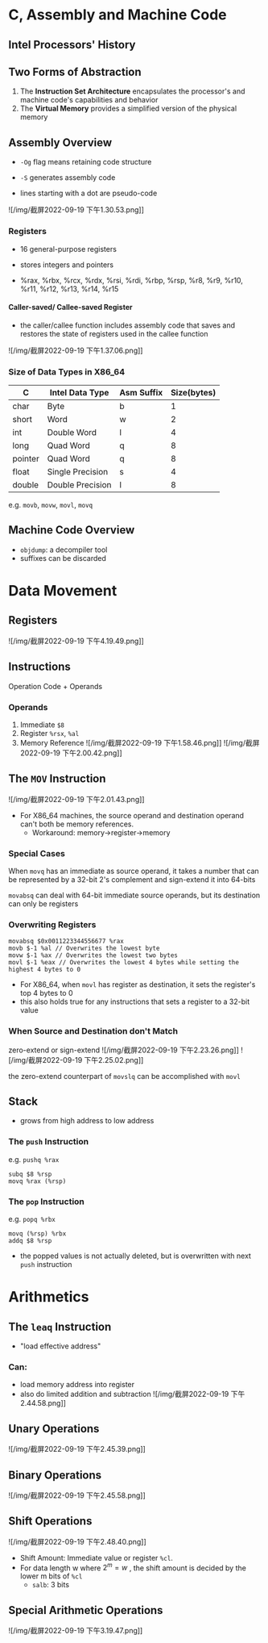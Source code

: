 # C, Assembly and Machine Code
## Intel Processors' History


## Two Forms of Abstraction
1. The **Instruction Set Architecture** encapsulates the processor's and machine code's capabilities and behavior
2. The **Virtual Memory** provides a simplified version of the physical memory


## Assembly Overview
- `-Og` flag means retaining code structure
- `-S` generates assembly code

- lines starting with a dot are pseudo-code

![/img/截屏2022-09-19 下午1.30.53.png]]

### Registers
- 16 general-purpose registers
- stores integers and pointers

- %rax,  %rbx,  %rcx,  %rdx,  %rsi,  %rdi,  %rbp,  %rsp,  %r8,  %r9,  %r10,  %r11,  %r12,  %r13,  %r14,  %r15

#### Caller-saved/ Callee-saved Register
- the caller/callee function includes assembly code that saves and restores the state of registers used in the callee function

![/img/截屏2022-09-19 下午1.37.06.png]]

### Size of Data Types in X86_64
| C      | Intel Data Type  | Asm Suffix | Size(bytes) |
| ------ | ---------------- | ---------- | ----------- |
| char   | Byte             | b          | 1           |
| short  | Word             | w          | 2           |
| int    | Double Word      | l          | 4           |
| long   | Quad Word        | q          | 8           |
| pointer  | Quad Word        | q          | 8           |
| float  | Single Precision | s          | 4           |
| double | Double Precision | l          | 8           |

e.g. `movb`, `movw`, `movl`, `movq`


## Machine Code Overview
- `objdump`: a decompiler tool
- suffixes can be discarded


# Data Movement
## Registers
![/img/截屏2022-09-19 下午4.19.49.png]]


## Instructions
Operation Code + Operands

### Operands
1. Immediate
	`$8`
2. Register
	`%rsx`, `%al`
3. Memory Reference
![/img/截屏2022-09-19 下午1.58.46.png]]
![/img/截屏2022-09-19 下午2.00.42.png]]

## The `MOV` Instruction
![/img/截屏2022-09-19 下午2.01.43.png]]
- For X86_64 machines, the source operand and destination operand can't both be memory references. 
	- Workaround: memory->register->memory

### Special Cases
When `movq` has an immediate as source operand, it takes a number that can be represented by a 32-bit 2's complement and sign-extend it into 64-bits

`movabsq` can deal with 64-bit immediate source operands, but its destination can only be registers

### Overwriting Registers
```Assembly
movabsq $0x0011223344556677 %rax
movb $-1 %al // Overwrites the lowest byte
movw $-1 %ax // Overwrites the lowest two bytes
movl $-1 %eax // Overwrites the lowest 4 bytes while setting the highest 4 bytes to 0
```

- For X86_64, when `movl` has register as destination, it sets the register's top 4 bytes to 0
- this also holds true for any instructions that sets a register to a 32-bit value

### When Source and Destination don't Match
zero-extend or sign-extend
![/img/截屏2022-09-19 下午2.23.26.png]]
![/img/截屏2022-09-19 下午2.25.02.png]]

the zero-extend counterpart of `movslq` can be accomplished with `movl`


## Stack
- grows from high address to low address

### The `push` Instruction
e.g. `pushq %rax`
```Assembly
subq $8 %rsp
movq %rax (%rsp)
```

### The `pop` Instruction
e.g. `popq %rbx`
```Assembly
movq (%rsp) %rbx
addq $8 %rsp
```

- the popped values is not actually deleted, but is overwritten with next `push` instruction


# Arithmetics
## The `leaq` Instruction
- "load effective address"

### Can:
- load memory address into register
- also do limited addition and subtraction
![/img/截屏2022-09-19 下午2.44.58.png]]


## Unary Operations
![/img/截屏2022-09-19 下午2.45.39.png]]


## Binary Operations
![/img/截屏2022-09-19 下午2.45.58.png]]


## Shift Operations
![/img/截屏2022-09-19 下午2.48.40.png]]

- Shift Amount: Immediate value or register `%cl`. 
- For data length w where $2^m = w$ , the shift amount is decided by the lower m bits of `%cl`
	- `salb`: 3 bits


## Special Arithmetic Operations
![/img/截屏2022-09-19 下午3.19.47.png]]

